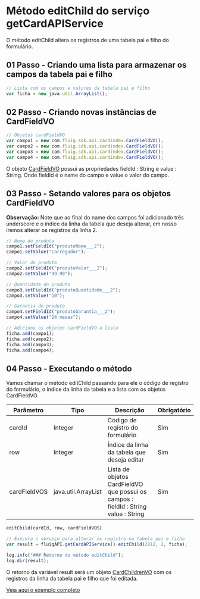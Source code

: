 # Método editChild do serviço getCardAPIService

O método editChild altera os registros de uma tabela pai e filho do formulário.

## 01 Passo - Criando uma lista para armazenar os campos da tabela pai e filho

```js
// Lista com os campos e valores da tabela pai e filho
var ficha = new java.util.ArrayList();
```

## 02 Passo - Criando novas instâncias de CardFieldVO

```js
// Objetos cardFieldVO
var campo1 = new com.fluig.sdk.api.cardindex.CardFieldVO();
var campo2 = new com.fluig.sdk.api.cardindex.CardFieldVO();
var campo3 = new com.fluig.sdk.api.cardindex.CardFieldVO();
var campo4 = new com.fluig.sdk.api.cardindex.CardFieldVO();
```

O objeto [CardFieldVO](https://api.fluig.com/old/sdk/com/fluig/sdk/api/cardindex/CardFieldVO.html) possui as propriedades fieldId : String e value : String.
Onde fieldId é o name do campo e value o valor do campo.

## 03 Passo - Setando valores para os objetos CardFieldVO

**Observação:** Note que ao final do name dos campos foi adicionado três underscore e o índice da linha da tabela que deseja alterar, em nosso iremos alterar os registros da linha 2.

```js
// Nome do produto
campo1.setFieldId("produtoNome___2");
campo1.setValue("Carregador");

// Valor do produto
campo2.setFieldId("produtoValor___2");
campo2.setValue("99.90");

// Quantidade do produto
campo3.setFieldId("produtoQuantidade___2");
campo3.setValue("10");

// Garantia do produto
campo4.setFieldId("produtoGarantia___2");
campo4.setValue("24 meses");

// Adiciona os objetos cardFieldVO à lista
ficha.add(campo1);
ficha.add(campo2);
ficha.add(campo3);
ficha.add(campo4);
```

## 04 Passo - Executando o método

Vamos chamar o método editChild​ passando para ele o código de registro do formulário, o índice da linha da tabela e a lista com os objetos CardFieldVO.

| Parâmetro    | Tipo                | Descrição                                                                           | Obrigatório |
| ------------ | ------------------- | ----------------------------------------------------------------------------------- | ----------- |
| cardId       | Integer             | Código de registro do formulário                                                    | Sim         |
| row          | Integer             | Índice da linha da tabela que deseja editar                                         | Sim         |
| cardFieldVOS | java.util.ArrayList | Lista de objetos CardFieldVO que possui os campos : fieldId : String value : String | Sim         |

```sh
editChild(cardId, row, cardFieldVOS)
```

```js
// Executa o serviço para alterar os registro na tabela pai e filho
var result = fluigAPI.getCardAPIService().editChild(2812, 2, ficha);

log.info("### Retorno do método editChild");
log.dir(result);
```

O retorno da variável result será um objeto [CardChildrenVO](https://api.fluig.com/old/sdk/com/fluig/sdk/api/cardindex/CardChildrenVO.html) com os registros da linha da tabela pai e filho que foi editada.

[Veja aqui o exemplo completo](editChild​.js)
